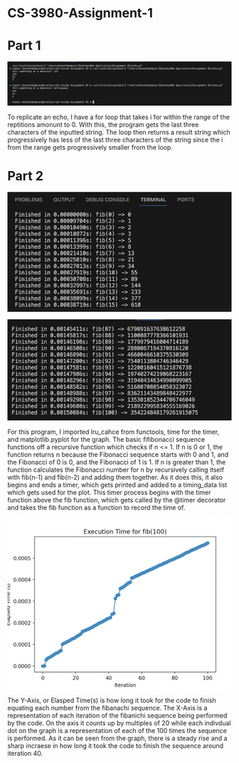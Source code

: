 # CS-3980-Assignment-1

# Part 1
![Plot](imgs/echo.png)

To replicate an echo, I have a for loop that takes i for within the range of the reptitions amonunt to 0. With this, the program gets the last three characters of the inputted string. The loop then returns a result string which progressively has less of the last three characters of the string since the i from the range gets progressively smaller from the loop.

# Part 2

![Plot](imgs/fib1.png)

![Plot](imgs/fib2.png)

For this program, I imported lru_cahce from functools, time for the timer, and matplotlib.pyplot for the graph. The basic fifibonacci sequence functions off a recursive function which checks if n <= 1. If n is 0 or 1, the function returns n because the Fibonacci sequence starts with 0 and 1, and the Fibonacci of 0 is 0, and the Fibonacci of 1 is 1. If n is greater than 1, the function calculates the Fibonacci number for n by recursively calling itself with fib(n-1) and fib(n-2) and adding them together. As it does this, it also begins and ends a timer, which gets printed and added to a timing_data list which gets used for the plot. This timer process begins with the timer function above the fib function, which gets called by the @timer decorator and takes the fib function as a function to record the time of.  

![Plot](imgs/plot.png)

The Y-Axis, or Elasped Time(s) is how long it took for the code to finish equating each number from the fibanachi sequence. The X-Axis is a representation of each iteration of the fibanichi sequence being performed by the code. On the axis it counts up by multiples of 20 while each indivdual dot on the graph is a representation of each of the 100 times the sequence is performed. As it can be seen from the graph, there is a steady rise and a sharp incraese in how long it took the code to finish the sequence around iteration 40.
